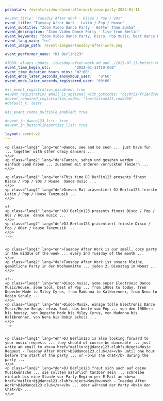 ```yaml
---
permalink: /events/video-dance-afterwork-zoom-party-2022-01-11

#event_title: "Tuesday After Work - Disco / Pop / 80s"
event_title: "Tuesday After Work - Latin / Pop / House"
event_subtitle: "Zoom Video Dance Party - Better than Zumba"
event_description: "Zoom Video Dance Party - live from Berlin"
event_keywords: "Zoom Video Dance Party, Disco, Pop music, best dance music"
event_lang_main: "en"
event_image_path: /event-images/tuesday-after-work.png

event_performer_name: "DJ Berlin123"

#TODO: always update ./tuesday-after-work.md and ./2021-07-13-better-than-zumba.md
event_time_begin_utc:           "2022-01-11T19:00Z"
event_time_duration_hours_mins: "02:00"
event_ends_later_seconds_anonymous_user:   "0*60"
event_ends_later_seconds_registered_user: "60*60"

#is_event_registration_disabled: true
#event_registration_email_is_optional_with_optcodes: "djchris-friendcode1,testcode123"
#event_required_registration_codes: "invitation123,code456"
#default_r: testr

#is_event_rooms_multiple_enabled: true

#event_in_dance123_list: true
#event_in_bestonlineparties_list: true

layout: event-v2
---
```




<div class="lang-show-one-or-all">

    <p class="lang1" lang="en">Dance, see and be seen ... just have fun ... together with other crazy dancers ...
    </p>
    <p class="lang2" lang="de">Tanzen, sehen und gesehen werden ... einfach Spaß haben ... zusammen mit anderen verrückten Tänzern ...
    </p>

    <p class="lang1" lang="en">This time DJ Berlin123 presents finest Disco / Pop / 80s / House  dance music ...
    </p>
    <p class="lang2" lang="de">Dieses Mal präsentiert DJ Berlin123 feinste Latin / Pop / House Tanzmusik ...
    </p>

    <!--
    <p class="lang1" lang="en">DJ Berlin123 presents finest Disco / Pop / 80s / House  dance music ...
    </p>
    <p class="lang2" lang="de">DJ Berlin123 präsentiert feinste Disco / Pop / 80er / House Tanzmusik ...
    </p>
    -->


    <p class="lang1" lang="en">Tuesday After Work is our small, cozy party in the middle of the week ... every 2nd Tuesday of the month ...
    </p>
    <p class="lang2" lang="de">Tuesday After Work ist unsere kleine, gemütliche Party in der Wochenmitte ... jeden 2. Dienstag im Monat ...
    </p>

    <!--
    <p class="lang1" lang="en">Disco music, some super Electronic Dance Music/House, some Soul, best of Pop ... from 1980s to today, from Depeche Mode to Miley Cyrus, from Madonna to Kalkbrenner, from Nena to Robin Schulz ...
    </p>
    <p class="lang2" lang="de">Disco-Musik, einige tolle Electronic Dance Music/House-Songs, etwas Soul, das beste vom Pop ... von den 1980ern bis heutey, von Depeche Mode bis Miley Cyrus, von Madonna bis Kalkbrenner, von Nena bis Robin Schulz ...
    </p>
    -->


    <p class="lang1" lang="en">DJ Berlin123 is also looking forward to your music requests ... they should of course be danceable ... just write an email to <b><a href="mailto:dj@dance123.club?subject=Music Request - Tuesday After Work">DJ@dance123.club</a></b> until one hour before the start of the party ... or <b>in the chat</b> during the party ...
    </p>
    <p class="lang2" lang="de">DJ Berlin123 freut sich auch auf deine Musikwünsche ... sie sollten natürlich tanzbar sein ... schreibe einfach bis eine Stunde vor Party-Beginn per E-Mail an <b><a href="mailto:dj@dance123.club?subject=Musikwunsch - Tuesday After Work">DJ@dance123.club</a></b> ... oder während der Party <b>in den Chat</b> ...
    </p>

</div>

